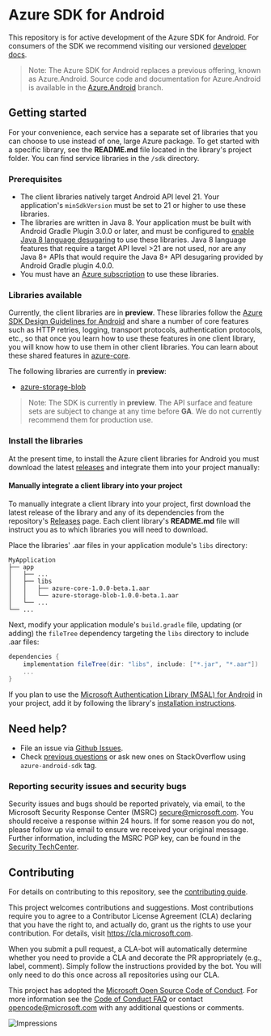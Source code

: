 # Azure SDK for Android

This repository is for active development of the Azure SDK for Android. For consumers of the SDK we recommend visiting our versioned [developer docs](https://github.com/Azure/azure-sdk-for-android).

> Note: The Azure SDK for Android replaces a previous offering, known as Azure.Android. Source code and documentation for Azure.Android is available in the [Azure.Android](https://github.com/Azure/azure-sdk-for-android/tree/Azure.Android) branch.

## Getting started

For your convenience, each service has a separate set of libraries that you can choose to use instead of one, large Azure package. To get started with a specific library, see the **README.md** file located in the library's project folder. You can find service libraries in the `/sdk` directory.

### Prerequisites

* The client libraries natively target Android API level 21. Your application's `minSdkVersion` must be set to 21 or higher to use these libraries.
* The libraries are written in Java 8. Your application must be built with Android Gradle Plugin 3.0.0 or later, and must be configured to [enable Java 8 language desugaring](https://developer.android.com/studio/write/java8-support.html#supported_features) to use these libraries. Java 8 language features that require a target API level >21 are not used, nor are any Java 8+ APIs that would require the Java 8+ API desugaring provided by Android Gradle plugin 4.0.0.
* You must have an [Azure subscription](https://azure.microsoft.com/free/) to use these libraries.

### Libraries available

Currently, the client libraries are in **preview**. These libraries follow the [Azure SDK Design Guidelines for Android](https://azure.github.io/azure-sdk/android_introduction.html) and share a number of core features such as HTTP retries, logging, transport protocols, authentication protocols, etc., so that once you learn how to use these features in one client library, you will know how to use them in other client libraries. You can learn about these shared features in [azure-core](sdk/core/azure-core/README.md).

The following libraries are currently in **preview**:
- [azure-storage-blob](sdk/storage/azure-storage-blob)

> Note: The SDK is currently in **preview**. The API surface and feature sets are subject to change at any time before **GA**. We do not currently recommend them for production use.

### Install the libraries

At the present time, to install the Azure client libraries for Android you must download the latest [releases](https://github.com/Azure/azure-sdk-for-android/releases) and integrate them into your project manually:

#### Manually integrate a client library into your project

To manually integrate a client library into your project, first download the latest release of the library and any of its dependencies from the repository's [Releases](https://github.com/Azure/azure-sdk-for-android/releases) page. Each client library's **README.md** file will instruct you as to which libraries you will need to download.

Place the libraries' .aar files in your application module's `libs` directory:
```
MyApplication
├── app
│   ├── ...
│   ├── libs
│   │   ├── azure-core-1.0.0-beta.1.aar
│   │   └── azure-storage-blob-1.0.0-beta.1.aar
│   └── ...
└── ...
```

Next, modify your application module's `build.gradle` file, updating (or adding) the `fileTree` dependency targeting the `libs` directory to include .aar files:

```gradle
dependencies {
    implementation fileTree(dir: "libs", include: ["*.jar", "*.aar"])
    ...
}
```

If you plan to use the [Microsoft Authentication Library (MSAL) for Android](http://aka.ms/aadv2) in your project, add it by following the library's [installation instructions](https://github.com/AzureAD/microsoft-authentication-library-for-android#using-msal).

## Need help?

* File an issue via [Github Issues](https://github.com/Azure/azure-sdk-for-android/issues/new/choose).
* Check [previous questions](https://stackoverflow.com/questions/tagged/azure-android-sdk) or ask new ones on StackOverflow using `azure-android-sdk` tag.

### Reporting security issues and security bugs

Security issues and bugs should be reported privately, via email, to the Microsoft Security Response Center (MSRC) <secure@microsoft.com>. You should receive a response within 24 hours. If for some reason you do not, please follow up via email to ensure we received your original message. Further information, including the MSRC PGP key, can be found in the [Security TechCenter](https://www.microsoft.com/msrc/faqs-report-an-issue).

## Contributing
For details on contributing to this repository, see the [contributing guide](CONTRIBUTING.md).

This project welcomes contributions and suggestions. Most contributions require you to agree to a Contributor License Agreement (CLA) declaring that you have the right to, and actually do, grant us the rights to use your contribution. For details, visit
https://cla.microsoft.com.

When you submit a pull request, a CLA-bot will automatically determine whether you need to provide a CLA and decorate the PR appropriately (e.g., label, comment). Simply follow the instructions provided by the bot. You will only need to do this once across all repositories using our CLA.

This project has adopted the [Microsoft Open Source Code of Conduct](https://opensource.microsoft.com/codeofconduct/). For more information see the [Code of Conduct FAQ](https://opensource.microsoft.com/codeofconduct/faq/) or contact [opencode@microsoft.com](mailto:opencode@microsoft.com) with any additional questions or comments.

![Impressions](https://azure-sdk-impressions.azurewebsites.net/api/impressions/azure-sdk-for-android%2FREADME.png)
